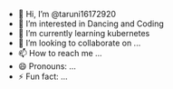 - 👋 Hi, I’m @taruni16172920
- 👀 I’m interested in Dancing and Coding
- 🌱 I’m currently learning kubernetes
- 💞️ I’m looking to collaborate on ...
- 📫 How to reach me ...
- 😄 Pronouns: ...
- ⚡ Fun fact: ...

<!---
taruni16172920/taruni16172920 is a ✨ special ✨ repository because its `README.md` (this file) appears on your GitHub profile.
You can click the Preview link to take a look at your changes.
--->
